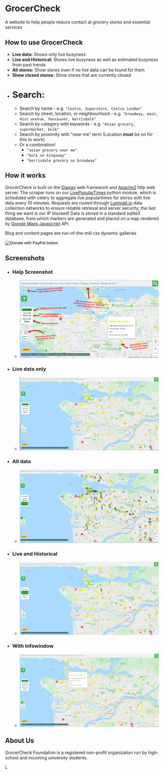 # GrocerCheck

A website to help people reduce contact at grocery stores and essential services

## How to use GrocerCheck

- **Live data:** Shows only live busyness
- **Live and Historical:** Shows live busyness as well as estimated busyness from past trends
- **All stores:** Show stores even if no live data can be found for them
- **Show closed stores:** Show stores that are currently closed
- # **Search:**
    - Search by name - e.g. `"Costco, Superstore, Costco London"`
    - Search by street, location, or neighbourhood - e.g. `"broadway, main, 41st avenue, Vancouver, kerrisdale"`
    - Search by category with keywords - e.g. `"Asian grocery, supermarket, bulk"`
    - Search by proximity with "near me" term (Location **must** be on for this to work)
    - Or a combination!
        - `"asian grocery near me"`
        - `"bulk on kingsway"`
        - `"kerrisdale grocery on broadway"`
        
## How it works
GrocerCheck is built on the <a href="https://github.com/django/django">Django</a> web framework and <a href="https://github.com/apache">Apache2</a> http web server. The scraper runs on our <a href="https://github.com/GrocerCheck/LivePopularTimes">LivePopularTimes</a> python module, which is scheduled with celery to aggregate live populartimes for stores with live data every 10 minutes. Requests are routed through <a href="https://luminati.io/?affiliate=ref_5eaf77edc7669177ab3b82b5">Luminati.io</a> data collection networks to ensure reliable retrieval and server security; the last thing we want is our IP blocked! Data is stored in a standard sqlite3 database, from which markers are generated and placed on a map rendered by <a href="https://cloud.google.com/maps-platform/">Google Maps Javascript</a> API.

Blog and content pages are run-of-the-mill css dynamic galleries


<form action="https://www.paypal.com/cgi-bin/webscr" method="post" target="_top">
<input type="hidden" name="cmd" value="_s-xclick" />
<input type="hidden" name="hosted_button_id" value="CTEMURSS3HR94" />
<input type="image" src="https://www.paypalobjects.com/en_US/i/btn/btn_donateCC_LG.gif" border="0" name="submit" title="PayPal - The safer, easier way to pay online!" alt="Donate with PayPal button" />
<img alt="" border="0" src="https://www.paypal.com/en_CA/i/scr/pixel.gif" width="1" height="1" />
</form>


## Screenshots
- ### Help Screenshot
    - <img src="https://raw.githubusercontent.com/GrocerCheck/GrocerCheck/master/grocercheck/map/static/images/tutorial.png">

- ### Live data only
    - <img src="https://raw.githubusercontent.com/GrocerCheck/GrocerCheck/master/content/liveonly.png">

- ### All data
    - <img src ="https://raw.githubusercontent.com/GrocerCheck/GrocerCheck/master/content/all.png">

- ### Live and Historical
    - <img src = "https://raw.githubusercontent.com/GrocerCheck/GrocerCheck/master/content/liveandhistorical.png">

- ### With Infowindow
    - <img src = "https://raw.githubusercontent.com/GrocerCheck/GrocerCheck/master/content/livewithinfowindow.png">

## About Us

GrocerCheck Foundation is a registered non-profit organization run by high-school and incoming university students. 

L
